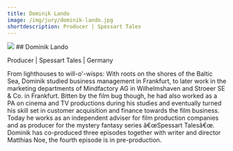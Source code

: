 ```yaml
---
title: Dominik Lando
image: /img/jury/dominik-lando.jpg
shortdescription: Producer | Spessart Tales
---
```

<img src="/img/jury/dominik-lando.jpg">
## Dominik Lando

Producer | Spessart Tales | Germany

From lighthouses to will-o'-wisps: With roots on the shores of the Baltic Sea, Dominik studied business management in Frankfurt, to later work in the marketing departments of Mindfactory AG in Wilhelmshaven and Stroeer SE & Co. in Frankfurt. Bitten by the film bug though, he had also worked as a PA on cinema and TV productions during his studies and eventually turned his skill set in customer acquisition and finance towards the film business. Today he works as an independent adviser for film production companies and as producer for the mystery fantasy series â€œSpessart Talesâ€œ. Dominik has co-produced three episodes together with writer and director Matthias Noe, the fourth episode is in pre-production.



